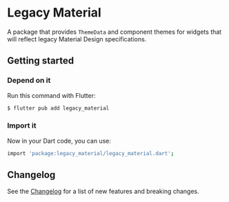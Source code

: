 # Legacy Material

A package that provides `ThemeData` and component themes for widgets that will
reflect legacy Material Design specifications.

## Getting started

### Depend on it

Run this command with Flutter:

```sh
$ flutter pub add legacy_material
```

### Import it

Now in your Dart code, you can use:

```sh
import 'package:legacy_material/legacy_material.dart';
```

## Changelog

See the
[Changelog](https://github.com/flutter/packages/blob/main/packages/legacy_material/CHANGELOG.md)
for a list of new features and breaking changes.
